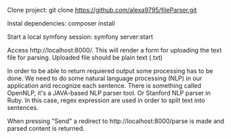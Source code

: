 Clone project: git clone https://github.com/alexa9795/fileParser.git

Instal dependencies: composer install

Start a local symfony session: symfony server:start

Access http://localhost:8000/. This will render a form for uploading the text file for parsing. Uploaded file should be plain text (.txt)

In order to be able to return requiered output some processing has to be done. We need to do some natural language processing (NLP) in our application and recognize each sentence. There is something called OpenNLP, it's a JAVA-based NLP parser tool. Or Stanford NLP parser in Ruby.
In this case, regex expression are used in order to split text into sentences.

When pressing "Send" a redirect to http://localhost:8000/parse is made and parsed content is returned.

